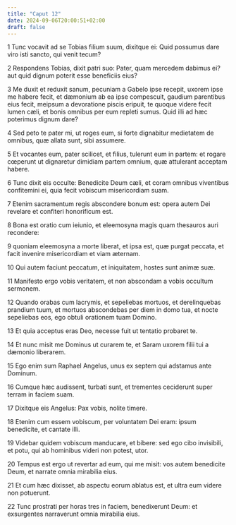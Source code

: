 ```yaml
---
title: "Caput 12"
date: 2024-09-06T20:00:51+02:00
draft: false
---
```



1 Tunc vocavit ad se Tobias filium suum, dixitque ei: Quid possumus dare viro isti sancto, qui venit tecum?

2 Respondens Tobias, dixit patri suo: Pater, quam mercedem dabimus ei? aut quid dignum poterit esse beneficiis eius?

3 Me duxit et reduxit sanum, pecuniam a Gabelo ipse recepit, uxorem ipse me habere fecit, et dæmonium ab ea ipse compescuit, gaudium parentibus eius fecit, meipsum a devoratione piscis eripuit, te quoque videre fecit lumen cæli, et bonis omnibus per eum repleti sumus. Quid illi ad hæc poterimus dignum dare?

4 Sed peto te pater mi, ut roges eum, si forte dignabitur medietatem de omnibus, quæ allata sunt, sibi assumere.

5 Et vocantes eum, pater scilicet, et filius, tulerunt eum in partem: et rogare cœperunt ut dignaretur dimidiam partem omnium, quæ attulerant acceptam habere.

6 Tunc dixit eis occulte: Benedicite Deum cæli, et coram omnibus viventibus confitemini ei, quia fecit vobiscum misericordiam suam.

7 Etenim sacramentum regis abscondere bonum est: opera autem Dei revelare et confiteri honorificum est.

8 Bona est oratio cum ieiunio, et eleemosyna magis quam thesauros auri recondere:

9 quoniam eleemosyna a morte liberat, et ipsa est, quæ purgat peccata, et facit invenire misericordiam et viam æternam.

10 Qui autem faciunt peccatum, et iniquitatem, hostes sunt animæ suæ.

11 Manifesto ergo vobis veritatem, et non abscondam a vobis occultum sermonem.

12 Quando orabas cum lacrymis, et sepeliebas mortuos, et derelinquebas prandium tuum, et mortuos abscondebas per diem in domo tua, et nocte sepeliebas eos, ego obtuli orationem tuam Domino.

13 Et quia acceptus eras Deo, necesse fuit ut tentatio probaret te.

14 Et nunc misit me Dominus ut curarem te, et Saram uxorem filii tui a dæmonio liberarem.

15 Ego enim sum Raphael Angelus, unus ex septem qui adstamus ante Dominum.

16 Cumque hæc audissent, turbati sunt, et trementes ceciderunt super terram in faciem suam.

17 Dixitque eis Angelus: Pax vobis, nolite timere.

18 Etenim cum essem vobiscum, per voluntatem Dei eram: ipsum benedicite, et cantate illi.

19 Videbar quidem vobiscum manducare, et bibere: sed ego cibo invisibili, et potu, qui ab hominibus videri non potest, utor.

20 Tempus est ergo ut revertar ad eum, qui me misit: vos autem benedicite Deum, et narrate omnia mirabilia eius.

21 Et cum hæc dixisset, ab aspectu eorum ablatus est, et ultra eum videre non potuerunt.

22 Tunc prostrati per horas tres in faciem, benedixerunt Deum: et exsurgentes narraverunt omnia mirabilia eius.

